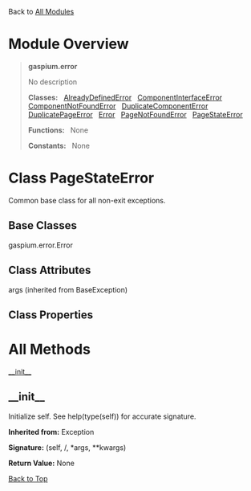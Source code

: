 Back to [All Modules](https://github.com/pyrustic/gaspium/blob/master/docs/modules/README.md#readme)

# Module Overview

> **gaspium.error**
> 
> No description
>
> **Classes:** &nbsp; [AlreadyDefinedError](https://github.com/pyrustic/gaspium/blob/master/docs/modules/content/gaspium.error/content/classes/AlreadyDefinedError.md#class-alreadydefinederror) &nbsp; [ComponentInterfaceError](https://github.com/pyrustic/gaspium/blob/master/docs/modules/content/gaspium.error/content/classes/ComponentInterfaceError.md#class-componentinterfaceerror) &nbsp; [ComponentNotFoundError](https://github.com/pyrustic/gaspium/blob/master/docs/modules/content/gaspium.error/content/classes/ComponentNotFoundError.md#class-componentnotfounderror) &nbsp; [DuplicateComponentError](https://github.com/pyrustic/gaspium/blob/master/docs/modules/content/gaspium.error/content/classes/DuplicateComponentError.md#class-duplicatecomponenterror) &nbsp; [DuplicatePageError](https://github.com/pyrustic/gaspium/blob/master/docs/modules/content/gaspium.error/content/classes/DuplicatePageError.md#class-duplicatepageerror) &nbsp; [Error](https://github.com/pyrustic/gaspium/blob/master/docs/modules/content/gaspium.error/content/classes/Error.md#class-error) &nbsp; [PageNotFoundError](https://github.com/pyrustic/gaspium/blob/master/docs/modules/content/gaspium.error/content/classes/PageNotFoundError.md#class-pagenotfounderror) &nbsp; [PageStateError](https://github.com/pyrustic/gaspium/blob/master/docs/modules/content/gaspium.error/content/classes/PageStateError.md#class-pagestateerror)
>
> **Functions:** &nbsp; None
>
> **Constants:** &nbsp; None

# Class PageStateError
Common base class for all non-exit exceptions.

## Base Classes
gaspium.error.Error

## Class Attributes
args (inherited from BaseException)

## Class Properties


# All Methods
[\_\_init\_\_](#__init__)

## \_\_init\_\_
Initialize self.  See help(type(self)) for accurate signature.

**Inherited from:** Exception

**Signature:** (self, /, \*args, \*\*kwargs)



**Return Value:** None

[Back to Top](#module-overview)



